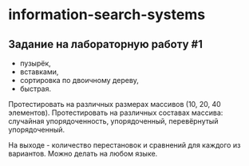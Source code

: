 # information-search-systems

## Задание на лабораторную работу #1 

* пузырёк, 
* вставками, 
* сортировка по двоичному дереву, 
* быстрая.

Протестировать на различных размерах массивов (10, 20, 40 элементов). Протестировать на различных составах массива: случайная упорядоченность, упорядоченный, перевёрнутый упорядоченный.

На выходе - количество перестановок и сравнений для каждого из вариантов.
Можно делать на любом языке.